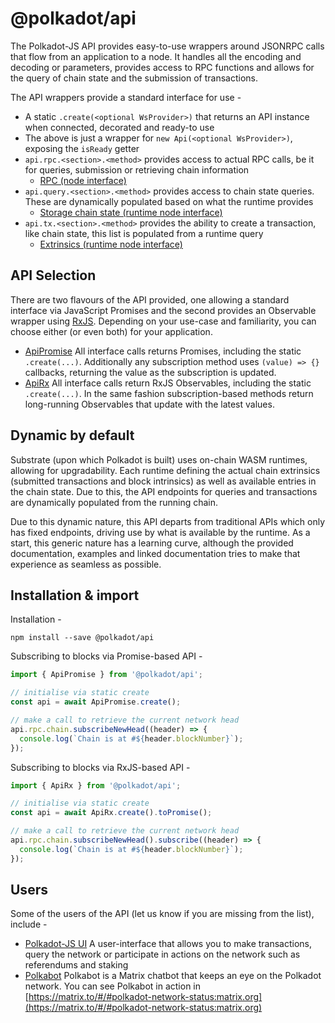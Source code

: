 
@polkadot/api
=============

The Polkadot-JS API provides easy-to-use wrappers around JSONRPC calls that flow from an application to a node. It handles all the encoding and decoding or parameters, provides access to RPC functions and allows for the query of chain state and the submission of transactions.

The API wrappers provide a standard interface for use -

*   A static `.create(<optional WsProvider>)` that returns an API instance when connected, decorated and ready-to use
*   The above is just a wrapper for `new Api(<optional WsProvider>)`, exposing the `isReady` getter
*   `api.rpc.<section>.<method>` provides access to actual RPC calls, be it for queries, submission or retrieving chain information
    *   [RPC (node interface)](../METHODS_RPC.md)
*   `api.query.<section>.<method>` provides access to chain state queries. These are dynamically populated based on what the runtime provides
    *   [Storage chain state (runtime node interface)](../METHODS_STORAGE.md)
*   `api.tx.<section>.<method>` provides the ability to create a transaction, like chain state, this list is populated from a runtime query
    *   [Extrinsics (runtime node interface)](../METHODS_EXTRINSICS.md)

API Selection
-------------

There are two flavours of the API provided, one allowing a standard interface via JavaScript Promises and the second provides an Observable wrapper using [RxJS](https://github.com/ReactiveX/rxjs). Depending on your use-case and familiarity, you can choose either (or even both) for your application.

*   [ApiPromise](classes/_promise_index_.apipromise.md) All interface calls returns Promises, including the static `.create(...)`. Additionally any subscription method uses `(value) => {}` callbacks, returning the value as the subscription is updated.
*   [ApiRx](classes/_rx_index_.apirx.md) All interface calls return RxJS Observables, including the static `.create(...)`. In the same fashion subscription-based methods return long-running Observables that update with the latest values.

Dynamic by default
------------------

Substrate (upon which Polkadot is built) uses on-chain WASM runtimes, allowing for upgradability. Each runtime defining the actual chain extrinsics (submitted transactions and block intrinsics) as well as available entries in the chain state. Due to this, the API endpoints for queries and transactions are dynamically populated from the running chain.

Due to this dynamic nature, this API departs from traditional APIs which only has fixed endpoints, driving use by what is available by the runtime. As a start, this generic nature has a learning curve, although the provided documentation, examples and linked documentation tries to make that experience as seamless as possible.

Installation & import
---------------------

Installation -

```
npm install --save @polkadot/api
```

Subscribing to blocks via Promise-based API -

```javascript
import { ApiPromise } from '@polkadot/api';

// initialise via static create
const api = await ApiPromise.create();

// make a call to retrieve the current network head
api.rpc.chain.subscribeNewHead((header) => {
  console.log(`Chain is at #${header.blockNumber}`);
});
```

Subscribing to blocks via RxJS-based API -

```javascript
import { ApiRx } from '@polkadot/api';

// initialise via static create
const api = await ApiRx.create().toPromise();

// make a call to retrieve the current network head
api.rpc.chain.subscribeNewHead().subscribe((header) => {
  console.log(`Chain is at #${header.blockNumber}`);
});
```

Users
-----

Some of the users of the API (let us know if you are missing from the list), include -

*   [Polkadot-JS UI](https://github.com/polkadot-js/apps) A user-interface that allows you to make transactions, query the network or participate in actions on the network such as referendums and staking
*   [Polkabot](https://gitlab.com/Polkabot) Polkabot is a Matrix chatbot that keeps an eye on the Polkadot network. You can see Polkabot in action in [https://matrix.to/#/#polkadot-network-status:matrix.org](https://matrix.to/#/#polkadot-network-status:matrix.org)

